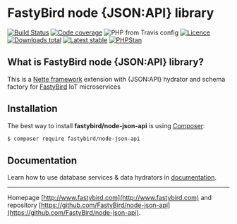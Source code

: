 # FastyBird node {JSON:API} library

[![Build Status](https://img.shields.io/travis/FastyBird/node-json-api.svg?style=flat-square)](https://travis-ci.org/FastyBird/node-json-api)
[![Code coverage](https://img.shields.io/coveralls/FastyBird/node-json-api.svg?style=flat-square)](https://coveralls.io/r/FastyBird/node-json-api)
![PHP from Travis config](https://img.shields.io/travis/php-v/fastybird/node-json-api?style=flat-square)
[![Licence](https://img.shields.io/packagist/l/FastyBird/node-json-api.svg?style=flat-square)](https://packagist.org/packages/FastyBird/node-json-api)
[![Downloads total](https://img.shields.io/packagist/dt/FastyBird/node-json-api.svg?style=flat-square)](https://packagist.org/packages/FastyBird/node-json-api)
[![Latest stable](https://img.shields.io/packagist/v/FastyBird/node-json-api.svg?style=flat-square)](https://packagist.org/packages/FastyBird/node-json-api)
[![PHPStan](https://img.shields.io/badge/PHPStan-enabled-brightgreen.svg?style=flat-square)](https://github.com/phpstan/phpstan)

## What is FastyBird node {JSON:API} library?

This is a [Nette framework](https://nette.org) extension with {JSON:API} hydrator and schema factory for [FastyBird](https://www.fastybird.com) IoT microservices

## Installation

The best way to install **fastybird/node-json-api** is using [Composer](http://getcomposer.org/):

```sh
$ composer require fastybird/node-json-api
```

## Documentation

Learn how to use database services & data hydrators in [documentation](https://github.com/FastyBird/node-json-api/blob/master/docs/en/index.md).

***
Homepage [http://www.fastybird.com](http://www.fastybird.com) and repository [https://github.com/FastyBird/node-json-api](https://github.com/FastyBird/node-json-api).
